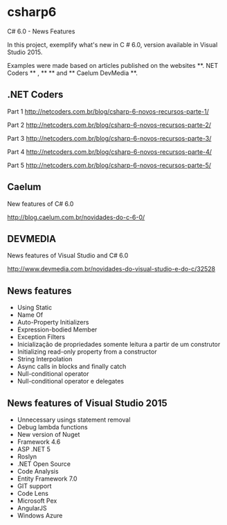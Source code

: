 # csharp6

C# 6.0 - News Features

In this project, exemplify what's new in C # 6.0, version available in Visual Studio 2015.

Examples were made based on articles published on the websites **. NET Coders ** , ** ** and ** Caelum DevMedia **.

.NET Coders
-----------

Part 1
http://netcoders.com.br/blog/csharp-6-novos-recursos-parte-1/

Part 2
http://netcoders.com.br/blog/csharp-6-novos-recursos-parte-2/

Part 3
http://netcoders.com.br/blog/csharp-6-novos-recursos-parte-3/

Part 4
http://netcoders.com.br/blog/csharp-6-novos-recursos-parte-4/

Part 5
http://netcoders.com.br/blog/csharp-6-novos-recursos-parte-5/

Caelum
------
New features of C# 6.0

http://blog.caelum.com.br/novidades-do-c-6-0/


DEVMEDIA
--------
News features of Visual Studio and C# 6.0

http://www.devmedia.com.br/novidades-do-visual-studio-e-do-c/32528

News features
-------------------

 - Using Static
 - Name Of
 - Auto-Property Initializers
 - Expression-bodied Member
 - Exception Filters
 - Inicialização de propriedades somente leitura a partir de um construtor
 - Initializing read-only property from a constructor
 - String Interpolation
 - Async calls in blocks and finally catch
 - Null-conditional operator
 - Null-conditional operator e delegates

News features of Visual Studio 2015
-----------------

 - Unnecessary usings statement removal 
 - Debug lambda functions
 - New version of Nuget
 - Framework 4.6
 - ASP .NET 5
 - Roslyn
 - .NET Open Source
 - Code Analysis
 - Entity Framework 7.0
 - GIT support
 - Code Lens
 - Microsoft Pex
 - AngularJS
 - Windows Azure

